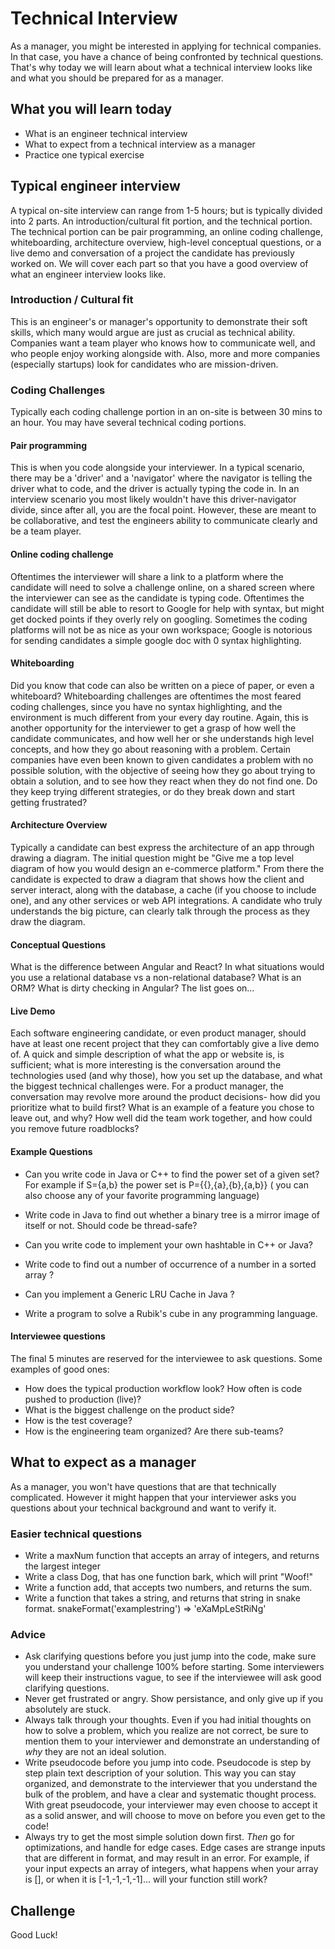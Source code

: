 # Technical Interview

As a manager, you might be interested in applying for technical companies. In that case, you have a chance of being confronted by technical questions. That's why today we will learn about what a technical interview looks like and what you should be prepared for as a manager.

## What you will learn today
* What is an engineer technical interview
* What to expect from a technical interview as a manager
* Practice one typical exercise

## Typical engineer interview
A typical on-site interview can range from 1-5 hours; but is typically divided into 2 parts. An introduction/cultural fit portion, and the technical portion. The technical portion can be pair programming, an online coding challenge, whiteboarding, architecture overview, high-level conceptual questions, or a live demo and conversation of a project the candidate has previously worked on. We will cover each part so that you have a good overview of what an engineer interview looks like.

### Introduction / Cultural fit
This is an engineer's or manager's opportunity to demonstrate their soft skills, which many would argue are just as crucial as technical ability. Companies want a team player who knows how to communicate well, and who people enjoy working alongside with. Also, more and more companies (especially startups) look for candidates who are mission-driven.

### Coding Challenges
Typically each coding challenge portion in an on-site is between 30 mins to an hour. You may have several technical coding portions.

#### Pair programming
This is when you code alongside your interviewer. In a typical scenario, there may be a 'driver' and a 'navigator' where the navigator is telling the driver what to code, and the driver is actually typing the code in. In an interview scenario you most likely wouldn't have this driver-navigator divide, since after all, you are the focal point. However, these are meant to be collaborative, and test the engineers ability to communicate clearly and be a team player.

#### Online coding challenge
Oftentimes the interviewer will share a link to a platform where the candidate will need to solve a challenge online, on a shared screen where the interviewer can see as the candidate is typing code. Oftentimes the candidate will still be able to resort to Google for help with syntax, but might get docked points if they overly rely on googling. Sometimes the coding platforms will not be as nice as your own workspace; Google is notorious for sending candidates a simple google doc with 0 syntax highlighting.

#### Whiteboarding
Did you know that code can also be written on a piece of paper, or even a whiteboard? Whiteboarding challenges are oftentimes the most feared coding challenges, since you have no syntax highlighting, and the environment is much different from your every day routine. Again, this is another opportunity for the interviewer to get a grasp of how well the candidate communicates, and how well her or she understands high level concepts, and how they go about reasoning with a problem. Certain companies have even been known to given candidates a problem with no possible solution, with the objective of seeing how they go about trying to obtain a solution, and to see how they react when they do not find one. Do they keep trying different strategies, or do they break down and start getting frustrated?

#### Architecture Overview
Typically a candidate can best express the architecture of an app through drawing a diagram. The initial question might be "Give me a top level diagram of how you would design an e-commerce platform." From there the candidate is expected to draw a diagram that shows how the client and server interact, along with the database, a cache (if you choose to include one), and any other services or web API integrations. A candidate who truly understands the big picture, can clearly talk through the process as they draw the diagram.

#### Conceptual Questions
What is the difference between Angular and React? In what situations would you use a relational database vs a non-relational database? What is an ORM? What is dirty checking in Angular? The list goes on...

#### Live Demo
Each software engineering candidate, or even product manager, should have at least one recent project that they can comfortably give a live demo of. A quick and simple description of what the app or website is, is sufficient; what is more interesting is the conversation around the technologies used (and why those), how you set up the database, and what the biggest technical challenges were. For a product manager, the conversation may revolve more around the product decisions- how did you prioritize what to build first? What is an example of a feature you chose to leave out, and why? How well did the team work together, and how could you remove future roadblocks?

#### Example Questions

- Can you write code in Java or C++ to find the power set of a given set? For example if S={a,b} the power set is P={{},{a},{b},{a,b}} ( you can also choose any of your favorite programming language)

- Write code in Java to find out whether a binary tree is a mirror image of itself or not. Should code be thread-safe?

- Can you write code to implement your own hashtable in C++ or Java?

- Write code to find out a number of occurrence of a number in a sorted array ?

- Can you implement a Generic LRU Cache in Java ?

- Write a program to solve a Rubik's cube in any programming language.


#### Interviewee questions
The final 5 minutes are reserved for the interviewee to ask questions. Some examples of good ones:
- How does the typical production workflow look? How often is code pushed to production (live)?
- What is the biggest challenge on the product side?
- How is the test coverage?
- How is the engineering team organized? Are there sub-teams?

## What to expect as a manager
As a manager, you won't have questions that are that technically complicated. However it might happen that your interviewer asks you questions about your technical background and want to verify it.

### Easier technical questions

- Write a maxNum function that accepts an array of integers, and returns the largest integer
- Write a class Dog, that has one function bark, which will print "Woof!"
- Write a function add, that accepts two numbers, and returns the sum.
- Write a function that takes a string, and returns that string in snake format. snakeFormat('examplestring') => 'eXaMpLeStRiNg'

### Advice
- Ask clarifying questions before you just jump into the code, make sure you understand your challenge 100% before starting. Some interviewers will keep their instructions vague, to see if the interviewee will ask good clarifying questions.
- Never get frustrated or angry. Show persistance, and only give up if you absolutely are stuck.
- Always talk through your thoughts. Even if you had initial thoughts on how to solve a problem, which you realize are not correct, be sure to mention them to your interviewer and demonstrate an understanding of _why_ they are not an ideal solution.
- Write pseudocode before you jump into code. Pseudocode is step by step plain text description of your solution. This way you can stay organized, and demonstrate to the interviewer that you understand the bulk of the problem, and have a clear and systematic thought process. With great pseudocode, your interviewer may even choose to accept it as a solid answer, and will choose to move on before you even get to the code!
- Always try to get the most simple solution down first. _Then_ go for optimizations, and handle for edge cases. Edge cases are strange inputs that are different in format, and may result in an error. For example, if your input expects an array of integers, what happens when your array is [], or when it is [-1,-1,-1,-1]... will your function still work?

## Challenge

Good Luck!
